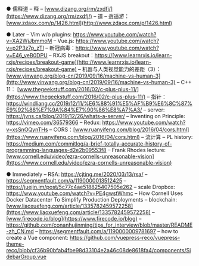 ● 儒释道
– 释
– [www.dizang.org/rm/zxdfj/](https://www.dizang.org/rm/zxdfj/)
– 道
– 逍遥游： [www.zdaox.com/p/1426.html](http://www.zdaox.com/p/1426.html)

● Later
– Vim w/o plugins: https://www.youtube.com/watch?v=XA2WjJbmmoM
– Vue.js: https://www.youtube.com/watch?v=p2P3z7p_zTI
– 新冠病毒：https://www.youtube.com/watch?v=E46_veB0DPU
– RXJS breakout：[https://](https://www.learnrxjs.io/learn-rxjs/recipes/breakout-game)[www.learnrxjs.io/learn-rxjs/recipes/breakout-game](http://www.learnrxjs.io/learn-rxjs/recipes/breakout-game)
– 机器与人类视觉能力的差距（3）：[www.yinwang.org/blog-cn/2019/09/16/machine-vs-human-3](http://www.yinwang.org/blog-cn/2019/09/16/machine-vs-human-3)
– C++ 11： [www.thegeekstuff.com/2016/02/c-plus-plus-11/](https://www.thegeekstuff.com/2016/02/c-plus-plus-11/)
– 指针：https://windliang.cc/2019/12/11/%E6%88%91%E5%AF%B9%E6%8C%87%E9%92%88%E7%9A%84%E7%90%86%E8%A7%A3/
– server: https://jvns.ca/blog/2019/12/26/whats-a-server/
– Inventing on Principle: https://vimeo.com/36579366
– Redux: https://www.youtube.com/watch?v=xsSnOQynTHs
– CORS：[www.ruanyifeng.com/blog/2016/04/cors.html](https://www.ruanyifeng.com/blog/2016/04/cors.html)
– 流计算
– PL history: https://medium.com/commitlog/a-brief-totally-accurate-history-of-programming-languages-d2e2b09553f8
– Frank Rhodes lecture: [www.cornell.edu/video/ezra-cornells-unreasonable-vision](https://www.cornell.edu/video/ezra-cornells-unreasonable-vision)

● Immediately
– RSA: https://cjting.me/2020/03/13/rsa/
– https://segmentfault.com/a/1190000013512425
– https://juejin.im/post/5c77c4ae518825407505e262
– scale Dropbox: https://www.youtube.com/watch?v=PE4gwstWhmc
– How Cornell Uses Docker Datacenter To Simplify Production Deployments
– blockchain: [www.liaoxuefeng.com/article/1335782459572258](https://www.liaoxuefeng.com/article/1335782459572258)
– [www.firecode.io/blog](https://www.firecode.io/blog)
– https://github.com/conanhujinming/tips_for_interview/blob/master/README-zh_CN.md
– https://segmentfault.com/a/1190000009781697
– how to create a Vue component: https://github.com/vuepress-reco/vuepress-theme-reco/blob/cf36b90bfab4fbe98d33104e2a46c08de8618fa4/components/SidebarGroup.vue
